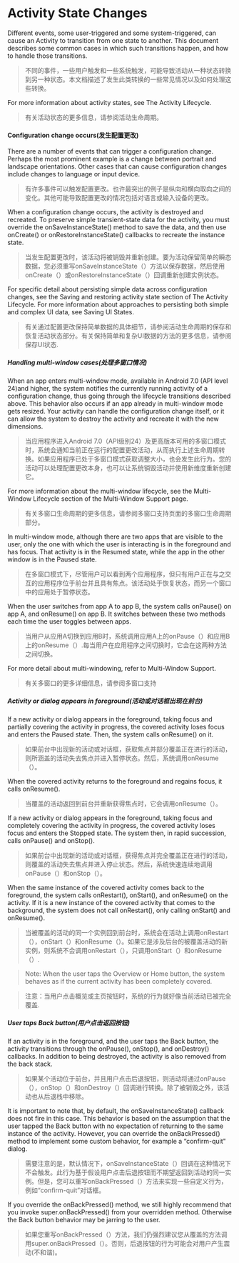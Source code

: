 # Activity State Changes

Different events, some user-triggered and some system-triggered, can cause an Activity to transition from one state to another. This document describes some common cases in which such transitions happen, and how to handle those transitions.

> 不同的事件，一些用户触发和一些系统触发，可能导致活动从一种状态转换到另一种状态。﻿本文档描述了发生此类转换的一些常见情况以及如何处理这些转换。

For more information about activity states, see The Activity Lifecycle.

> 有关活动状态的更多信息，请参阅活动生命周期。

#### Configuration change occurs(发生配置更改)

There are a number of events that can trigger a configuration change. Perhaps the most prominent example is a change between portrait and landscape orientations. Other cases that can cause configuration changes include changes to language or input device.

> 有许多事件可以触发配置更改。也许最突出的例子是纵向和横向取向之间的变化。其他可能导致配置更改的情况包括对语言或输入设备的更改。

When a configuration change occurs, the activity is destroyed and recreated. To preserve simple transient-state data for the activity, you must override the onSaveInstanceState() method to save the data, and then use onCreate() or onRestoreInstanceState() callbacks to recreate the instance state.

> 当发生配置更改时，该活动将被销毁并重新创建。要为活动保留简单的瞬态数据，您必须重写onSaveInstanceState（）方法以保存数据，然后使用onCreate（）或onRestoreInstanceState（）回调重新创建实例状态。

For specific detail about persisting simple data across configuration changes, see the Saving and restoring activity state section of The Activity Lifecycle. For more information about approaches to persisting both simple and complex UI data, see Saving UI States.

> 有关通过配置更改保持简单数据的具体细节，请参阅活动生命周期的保存和恢复活动状态部分。有关保持简单和复杂UI数据的方法的更多信息，请参阅保存UI状态.

##### Handling multi-window cases(处理多窗口情况)

When an app enters multi-window mode, available in Android 7.0 (API level 24)and higher, the system notifies the currently running activity of a configuration change, thus going through the lifecycle transitions described above. This behavior also occurs if an app already in multi-window mode gets resized. Your activity can handle the configuration change itself, or it can allow the system to destroy the activity and recreate it with the new dimensions.

> 当应用程序进入Android 7.0（API级别24）及更高版本可用的多窗口模式时，系统会通知当前正在运行的配置更改活动，从而执行上述生命周期转换。如果应用程序已处于多窗口模式获取调整大小，也会发生此行为。您的活动可以处理配置更改本身，也可以让系统销毁活动并使用新维度重新创建它。

For more information about the multi-window lifecycle, see the Multi-Window Lifecycle section of the Multi-Window Support page.

> 有关多窗口生命周期的更多信息，请参阅多窗口支持页面的多窗口生命周期部分。

In multi-window mode, although there are two apps that are visible to the user, only the one with which the user is interacting is in the foreground and has focus. That activity is in the Resumed state, while the app in the other window is in the Paused state.

> 在多窗口模式下，尽管用户可以看到两个应用程序，但只有用户正在与之交互的应用程序位于前台并且具有焦点。该活动处于恢复状态，而另一个窗口中的应用处于暂停状态。

When the user switches from app A to app B, the system calls onPause() on app A, and onResume() on app B. It switches between these two methods each time the user toggles between apps.

> 当用户从应用A切换到应用B时，系统调用应用A上的onPause（）和应用B上的onResume（）.每当用户在应用程序之间切换时，它会在这两种方法之间切换。

For more detail about multi-windowing, refer to Multi-Window Support.

> 有关多窗口的更多详细信息，请参阅多窗口支持

##### Activity or dialog appears in foreground(活动或对话框出现在前台)

If a new activity or dialog appears in the foreground, taking focus and partially covering the activity in progress, the covered activity loses focus and enters the Paused state. Then, the system calls onResume() on it.

> 如果前台中出现新的活动或对话框，获取焦点并部分覆盖正在进行的活动，则所涵盖的活动失去焦点并进入暂停状态。然后，系统调用onResume（）。

When the covered activity returns to the foreground and regains focus, it calls onResume().

> 当覆盖的活动返回到前台并重新获得焦点时，它会调用onResume（）。

If a new activity or dialog appears in the foreground, taking focus and completely covering the activity in progress, the covered activity loses focus and enters the Stopped state. The system then, in rapid succession, calls onPause() and onStop().

> 如果前台中出现新的活动或对话框，获得焦点并完全覆盖正在进行的活动，则覆盖的活动失去焦点并进入停止状态。然后，系统快速连续地调用onPause（）和onStop（）。

When the same instance of the covered activity comes back to the foreground, the system calls onRestart(), onStart(), and onResume() on the activity. If it is a new instance of the covered activity that comes to the background, the system does not call onRestart(), only calling onStart() and onResume().

> 当被覆盖的活动的同一个实例回到前台时，系统会在活动上调用onRestart（），onStart（）和onResume（）。如果它是涉及后台的被覆盖活动的新实例，则系统不会调用onRestart（），只调用onStart（）和onResume（）.

> Note: When the user taps the Overview or Home button, the system behaves as if the current activity has been completely covered.

> 注意：当用户点击概览或主页按钮时，系统的行为就好像当前活动已被完全覆盖.

##### User taps Back button(用户点击返回按钮)

If an activity is in the foreground, and the user taps the Back button, the activity transitions through the onPause(), onStop(), and onDestroy() callbacks. In addition to being destroyed, the activity is also removed from the back stack.

> 如果某个活动位于前台，并且用户点击后退按钮，则活动将通过onPause（），onStop（）和onDestroy（）回调进行转换。除了被销毁之外，该活动也从后退栈中移除。

It is important to note that, by default, the onSaveInstanceState() callback does not fire in this case. This behavior is based on the assumption that the user tapped the Back button with no expectation of returning to the same instance of the activity. However, you can override the onBackPressed() method to implement some custom behavior, for example a “confirm-quit" dialog.

> 需要注意的是，默认情况下，onSaveInstanceState（）回调在这种情况下不会触发。此行为基于假设用户点击后退按钮而不期望返回到活动的同一实例。但是，您可以重写onBackPressed（）方法来实现一些自定义行为，例如“confirm-quit”对话框。

If you override the onBackPressed() method, we still highly recommend that you invoke super.onBackPressed() from your overridden method. Otherwise the Back button behavior may be jarring to the user.

> 如果您重写onBackPressed（）方法，我们仍强烈建议您从覆盖的方法调用super.onBackPressed（）。否则，后退按钮的行为可能会对用户产生震动(不和谐)。